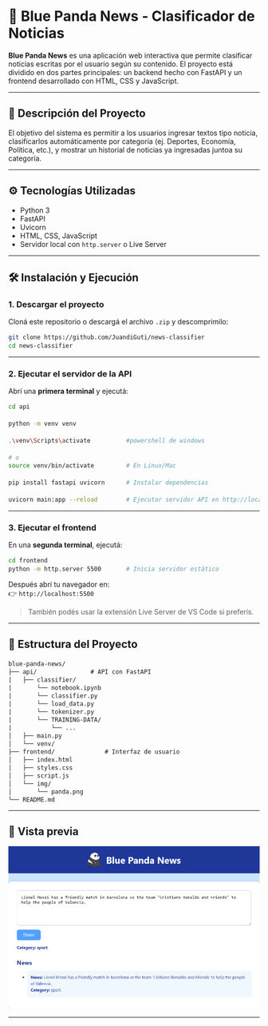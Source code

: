 
# 🐼 Blue Panda News - Clasificador de Noticias

**Blue Panda News** es una aplicación web interactiva que permite clasificar noticias escritas por el usuario según su contenido. El proyecto está dividido en dos partes principales: un backend hecho con FastAPI y un frontend desarrollado con HTML, CSS y JavaScript.

---

## 📘 Descripción del Proyecto

El objetivo del sistema es permitir a los usuarios ingresar textos tipo noticia, clasificarlos automáticamente por categoría (ej. Deportes, Economía, Política, etc.), y mostrar un historial de noticias ya ingresadas juntoa su categoría.

---

## ⚙️ Tecnologías Utilizadas

- Python 3
- FastAPI
- Uvicorn
- HTML, CSS, JavaScript
- Servidor local con `http.server` o Live Server

---

## 🛠️ Instalación y Ejecución

### 1. Descargar el proyecto

Cloná este repositorio o descargá el archivo `.zip` y descomprimilo:

```bash
git clone https://github.com/JuandiGuti/news-classifier
cd news-classifier
```

---

### 2. Ejecutar el servidor de la API

Abrí una **primera terminal** y ejecutá:

```bash
cd api

python -m venv venv

.\venv\Scripts\activate          #powershell de windows

# o
source venv/bin/activate         # En Linux/Mac

pip install fastapi uvicorn      # Instalar dependencias

uvicorn main:app --reload        # Ejecutar servidor API en http://localhost:8000
```

---

### 3. Ejecutar el frontend

En una **segunda terminal**, ejecutá:

```bash
cd frontend
python -m http.server 5500       # Inicia servidor estático
```

Después abrí tu navegador en:  
👉 `http://localhost:5500`

> También podés usar la extensión Live Server de VS Code si preferís.

---

## 📂 Estructura del Proyecto

```
blue-panda-news/
├── api/               # API con FastAPI
|   ├── classifier/
|       └── notebook.ipynb
|       └── classifier.py
|       └── load_data.py
|       └── tokenizer.py
|       └── TRAINING-DATA/
|           └── ...
│   ├── main.py
│   └── venv/
├── frontend/              # Interfaz de usuario
│   ├── index.html
│   ├── styles.css
│   ├── script.js
│   └── img/
│       └── panda.png
└── README.md
```

---

## 📸 Vista previa

![alt text](image.png)

---
